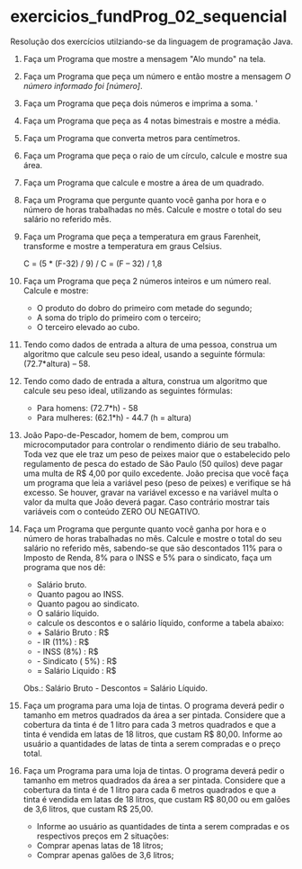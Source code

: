 # exercicios_fundProg_02_sequencial

Resolução dos exercícios utilziando-se da linguagem de programação Java.

1. Faça um Programa que mostre a mensagem "Alo mundo" na tela.

2. Faça um Programa que peça um número e então mostre a mensagem *O número 
informado foi [número]*.

3. Faça um Programa que peça dois números e imprima a soma.
'
4. Faça um Programa que peça as 4 notas bimestrais e mostre a média.

5. Faça um Programa que converta metros para centímetros.

6. Faça um Programa que peça o raio de um círculo, calcule e mostre sua área.

7. Faça um Programa que calcule e mostre a área de um quadrado.

8. Faça um Programa que pergunte quanto você ganha por hora e o número de horas 
trabalhadas no mês. Calcule e mostre o total do seu salário no referido mês.

9. Faça um Programa que peça a temperatura em graus Farenheit, transforme e mostre a
temperatura em graus Celsius.

	C = (5 * (F-32) / 9) / C = (F – 32) / 1,8

10. Faça um Programa que peça 2 números inteiros e um número real. Calcule e mostre:
	- O produto do dobro do primeiro com metade do segundo;
	- A soma do triplo do primeiro com o terceiro;
	- O terceiro elevado ao cubo.

11. Tendo como dados de entrada a altura de uma pessoa, construa um algoritmo que
calcule seu peso ideal, usando a seguinte fórmula: (72.7\*altura) – 58.

12. Tendo como dado de entrada a altura, construa um algoritmo que calcule seu peso ideal,
utilizando as seguintes fórmulas:
	- Para homens: (72.7*h) - 58
	- Para mulheres: (62.1*h) - 44.7 (h = altura)

13. João Papo-de-Pescador, homem de bem, comprou um microcomputador para controlar o
rendimento diário de seu trabalho. Toda vez que ele traz um peso de peixes maior que o
estabelecido pelo regulamento de pesca do estado de São Paulo (50 quilos) deve pagar
uma multa de R$ 4,00 por quilo excedente. João precisa que você faça um programa
que leia a variável peso (peso de peixes) e verifique se há excesso. Se houver, gravar na
variável excesso e na variável multa o valor da multa que João deverá pagar. Caso
contrário mostrar tais variáveis com o conteúdo ZERO OU NEGATIVO.

14. Faça um Programa que pergunte quanto você ganha por hora e o número de horas
trabalhadas no mês. Calcule e mostre o total do seu salário no referido mês, sabendo-se
que são descontados 11% para o Imposto de Renda, 8% para o INSS e 5% para o
sindicato, faça um programa que nos dê:
	- Salário bruto.
	- Quanto pagou ao INSS.
	- Quanto pagou ao sindicato.
	- O salário líquido.
	- calcule os descontos e o salário líquido, conforme a tabela abaixo:
	- \+ Salário Bruto : R$
	- \- IR (11%) : R$
	- \- INSS (8%) : R$
	- \- Sindicato ( 5%) : R$
	- = Salário Liquido : R$
	
	Obs.: Salário Bruto - Descontos = Salário Líquido.

15. Faça um programa para uma loja de tintas. O programa deverá pedir o tamanho em
metros quadrados da área a ser pintada. Considere que a cobertura da tinta é de 1 litro
para cada 3 metros quadrados e que a tinta é vendida em latas de 18 litros, que custam
R$ 80,00. Informe ao usuário a quantidades de latas de tinta a serem compradas e o
preço total.

16. Faça um Programa para uma loja de tintas. O programa deverá pedir o tamanho em
metros quadrados da área a ser pintada. Considere que a cobertura da tinta é de 1 litro
para cada 6 metros quadrados e que a tinta é vendida em latas de 18 litros, que custam
R$ 80,00 ou em galões de 3,6 litros, que custam R$ 25,00.
	- Informe ao usuário as quantidades de tinta a serem compradas e os respectivos 
preços em 2 situações:
	- Comprar apenas latas de 18 litros;
	- Comprar apenas galões de 3,6 litros;

